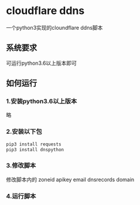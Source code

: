 # cloudflare ddns

一个python3实现的cloundflare ddns脚本

## 系统要求

可运行python3.6以上版本即可

## 如何运行
### 1.安装python3.6以上版本
略
### 2.安装以下包
```bash
pip3 install requests
pip3 install dnspython
```
### 3.修改脚本
修改脚本内的 zoneid apikey email dnsrecords domain
### 4.运行脚本
